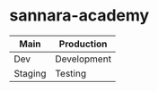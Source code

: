 # sannara-academy

| Main | Production  |
|------|-------------|
| Dev  | Development |
| Staging  | Testing |
